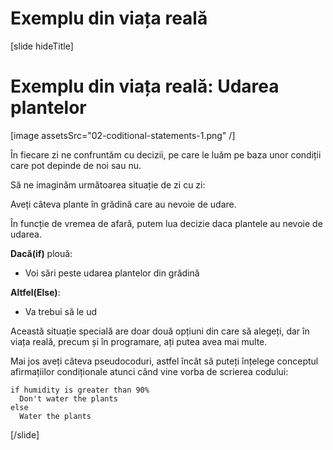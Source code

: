 # Exemplu din viața reală

[slide hideTitle]
# Exemplu din viața reală: Udarea plantelor
[image assetsSrc="02-coditional-statements-1.png" /]

În fiecare zi ne confruntăm cu decizii, pe care le luăm pe baza unor condiții care pot depinde de noi sau nu.

Să ne imaginăm următoarea situație de zi cu zi:

Aveți câteva plante în grădină care au nevoie de udare.

În funcție de vremea de afară, putem lua decizie daca plantele au nevoie de udarea.

**Dacă(if)** plouă:

  * Voi sări peste udarea plantelor din grădină

**Altfel(Else)**:

  * Va trebui să le ud

Această situație specială are doar două opțiuni din care să alegeți, dar în viața reală, precum și în programare, ați putea avea mai multe.

Mai jos aveți câteva pseudocoduri, astfel încât să puteți înțelege conceptul afirmațiilor condiționale atunci când vine vorba de scrierea codului:

```
if humidity is greater than 90%
  Don't water the plants
else
  Water the plants
```
[/slide]